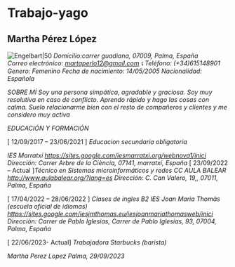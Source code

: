# Trabajo-yago
## Martha Pérez López
![Engelbart|50](https://img.asmedia.epimg.net/resizer/M5CWBbFD5ta2JJp2Ttxg7kF-DDw=/1200x1200/cloudfront-eu-central-1.images.arcpublishing.com/diarioas/DYMI4ZTZNJAYFASLDVXKCY5AGE.jfif)
*Domicilio:carrer guadiana, 07009, Palma, España*    
*Correo electrónico: martaperlo12@gmail.com      :telephone_receiver: Teléfono: (+34)615148901* 
*Genero: Femenino     Fecha de nacimiento: 14/05/2005       Nacionalidad: Española*

*SOBRE MÍ*
*Soy una persona simpática, agradable y graciosa. Soy muy resolutiva en caso de conflicto.* 
*Aprendo rápido y hago las cosas con calma. Suelo relacionarme bien con el resto de compañeros y*
*clientes y me considero muy activa*

*EDUCACIÓN Y FORMACIÓN*

[ 12/09/2017 – 23/06/2021 ] *Educacion secundaria obligatoria*

*IES Marratxí https://sites.google.com/iesmarratxi.org/webnova1/inici*
*Dirección: Carrer Arbre de la Ciència, 07141, marratxi, España*
[ 23/09/2022 – Actual ]*Técnico en Sistemas microinformáticos y redes*
*CC AULA BALEAR http://www.aulabalear.org/?lang=es*
*Dirección: C. Can Valero, 19,, 07011, Palma, España*

[ 17/04/2022 – 28/06/2022 ] *Clases de ingles B2*
*IES Joan Maria Thomàs (escuela oficial de idiomas) https://sites.google.com/iesjmthomas.eu/iesjoanmariathomasweb/inici*
*Dirección: Carrer de Pablo Iglesias, Carrer de Pablo Iglesias, 93, 07004, Palma, España*

[ 22/06/2023- Actual] *Trabajadora Starbucks (barista)*


*Martha Perez Lopez*
*Palma, 29/09/2023*
